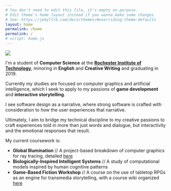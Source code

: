 ```yaml
---
# You don't need to edit this file, it's empty on purpose.
# Edit theme's home layout instead if you wanna make some changes
# See: https://jekyllrb.com/docs/themes/#overriding-theme-defaults
layout: home
permalink: /home
permalink: /
# script: home.js
---
```


<div class="crop"><img id="MeIMG" src="{{ site.image_dir }}/elijah.jpg"></div>

I'm a student of **Computer Science** at the **[Rochester Institute of Technology](http://www.rit.edu/)**, minoring in **English** and **Creative Writing** and graduating in 2019.

Currently my studies are focused on computer graphics and artificial intelligence, which I seek to apply to my passions of **game development** and **interactive storytelling**.

I see software design as a narrative, where strong software is crafted with consideration to *how* the user experiences that narrative.

Ultimately, I aim to bridge my technical discipline to my creative passions to craft experiences told in more than just words and dialogue, but interactivity and the emotional responses that result.

My current coursework is:
* **Global Illumination** // A project-based breakdown of computer graphics for ray tracing, detailed [here](https://www-sciencedirect-com.ezproxy.rit.edu/science/article/pii/S0097849304002237)
* **Biologically-Inspired Intelligent Systems** // A study of computational models inspired by human cognitive patterns
* **Game-Based Fiction Workshop** // A course on the use of tabletop RPGs as an engine for transmedia storytelling, with a course wiki organized [here](https://ageoftheempire.wikispaces.com/ENGL+543+-+Game-based+Fiction+Workshop)
